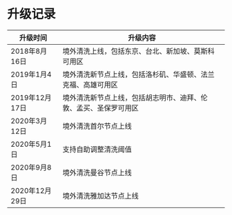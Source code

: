 

# 升级记录

| 升级时间       | 升级内容                        |
| ---------- | --------------------------- |
| 2018年8月16日 | 境外清洗上线，包括东京、台北、新加坡、莫斯科可用区   |
| 2019年1月4日  | 境外清洗新节点上线，包括洛杉矶、华盛顿、法兰克福、高雄可用区 |
| 2019年12月17日  | 境外清洗新节点上线，包括胡志明市、迪拜、伦敦、孟买、圣保罗可用区 |
| 2020年3月12日  | 境外清洗首尔节点上线 |
| 2020年5月1日  | 支持自助调整清洗阈值 |
| 2020年9月8日  | 境外清洗曼谷节点上线 |
| 2020年12月29日  | 境外清洗雅加达节点上线 |
